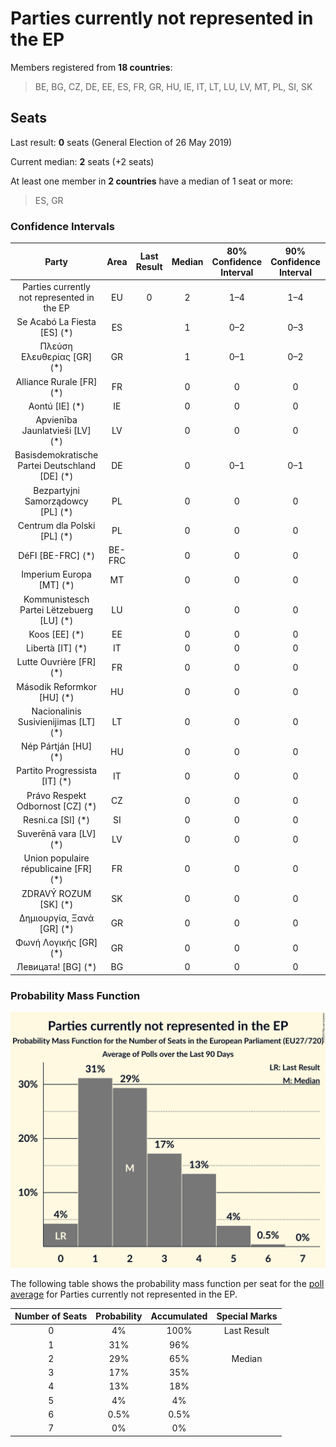 # Parties currently not represented in the EP

Members registered from **18 countries**:

> BE, BG, CZ, DE, EE, ES, FR, GR, HU, IE, IT, LT, LU, LV, MT, PL, SI, SK

## Seats

Last result: **0** seats (General Election of 26 May 2019)

Current median: **2** seats (+2 seats)

At least one member in **2 countries** have a median of 1 seat or more:

> ES, GR

### Confidence Intervals

| Party | Area | Last Result | Median | 80% Confidence Interval | 90% Confidence Interval | 95% Confidence Interval | 99% Confidence Interval |
|:-----:|:----:|:-----------:|:------:|:-----------------------:|:-----------------------:|:-----------------------:|:-----------------------:|
| Parties currently not represented in the EP | EU | 0 | 2 | 1–4 | 1–4 | 0–5 | 0–5 |
| Se Acabó La Fiesta [ES] (*) | ES | | 1 | 0–2 | 0–3 | 0–3 | 0–3 |
| Πλεύση Ελευθερίας [GR] (*) | GR | | 1 | 0–1 | 0–2 | 0–2 | 0–2 |
| Alliance Rurale [FR] (*) | FR | | 0 | 0 | 0 | 0 | 0 |
| Aontú [IE] (*) | IE | | 0 | 0 | 0 | 0 | 0 |
| Apvienība Jaunlatvieši [LV] (*) | LV | | 0 | 0 | 0 | 0 | 0 |
| Basisdemokratische Partei Deutschland [DE] (*) | DE | | 0 | 0–1 | 0–1 | 0–1 | 0–1 |
| Bezpartyjni Samorządowcy [PL] (*) | PL | | 0 | 0 | 0 | 0 | 0 |
| Centrum dla Polski [PL] (*) | PL | | 0 | 0 | 0 | 0–1 | 0–1 |
| DéFI [BE-FRC] (*) | BE-FRC | | 0 | 0 | 0 | 0 | 0 |
| Imperium Europa [MT] (*) | MT | | 0 | 0 | 0 | 0 | 0 |
| Kommunistesch Partei Lëtzebuerg [LU] (*) | LU | | 0 | 0 | 0 | 0 | 0 |
| Koos [EE] (*) | EE | | 0 | 0 | 0 | 0 | 0 |
| Libertà [IT] (*) | IT | | 0 | 0 | 0 | 0 | 0 |
| Lutte Ouvrière [FR] (*) | FR | | 0 | 0 | 0 | 0 | 0 |
| Második Reformkor [HU] (*) | HU | | 0 | 0 | 0 | 0 | 0–1 |
| Nacionalinis Susivienijimas [LT] (*) | LT | | 0 | 0 | 0 | 0 | 0 |
| Nép Pártján [HU] (*) | HU | | 0 | 0 | 0 | 0 | 0 |
| Partito Progressista [IT] (*) | IT | | 0 | 0 | 0 | 0–1 | 0–1 |
| Právo Respekt Odbornost [CZ] (*) | CZ | | 0 | 0 | 0 | 0 | 0 |
| Resni.ca [SI] (*) | SI | | 0 | 0 | 0 | 0 | 0 |
| Suverēnā vara [LV] (*) | LV | | 0 | 0 | 0 | 0 | 0 |
| Union populaire républicaine [FR] (*) | FR | | 0 | 0 | 0 | 0 | 0 |
| ZDRAVÝ ROZUM [SK] (*) | SK | | 0 | 0 | 0 | 0 | 0 |
| Δημιουργία, Ξανά [GR] (*) | GR | | 0 | 0 | 0 | 0 | 0 |
| Φωνή Λογικής [GR] (*) | GR | | 0 | 0 | 0 | 0 | 0–1 |
| Левицата! [BG] (*) | BG | | 0 | 0 | 0 | 0 | 0 |

### Probability Mass Function

![Graph with seats probability mass function not yet produced](average-2024-05-31-seats-pmf-partiescurrentlynotrepresentedintheep.png "Seats Probability Mass Function")

The following table shows the probability mass function per seat for the [poll average](average-2024-05-31.html) for Parties currently not represented in the EP.

| Number of Seats | Probability | Accumulated | Special Marks |
|:---------------:|:-----------:|:-----------:|:-------------:|
| 0 | 4% | 100% | Last Result |
| 1 | 31% | 96% |  |
| 2 | 29% | 65% | Median |
| 3 | 17% | 35% |  |
| 4 | 13% | 18% |  |
| 5 | 4% | 4% |  |
| 6 | 0.5% | 0.5% |  |
| 7 | 0% | 0% |  |


